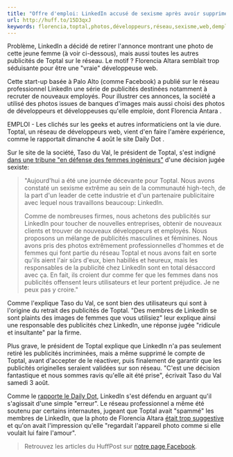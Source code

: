 ```yaml
---
title: "Offre d'emploi: LinkedIn accusé de sexisme après avoir supprimé la photo d'une développeuse web jugée trop séduisante"
url: http://huff.to/15D3qxJ
keywords: florencia,toptal,photos,développeurs,réseau,sexisme,web,demploi,supprimé,dune,séduisante,taso,offre,femmes,linkedin,développeuse,val,publicités,jugée
---
```

Problème, LinkedIn a décidé de retirer l\'annonce montrant une photo de cette jeune femme (à voir ci-dessous), mais aussi toutes les autres publicités de Toptal sur le réseau. Le motif ? Florencia Altara semblait trop séduisante pour être une \"vraie\" développeuse web.

Cette start-up basée à Palo Alto (comme Facebook) a publié sur le réseau professionnel LinkedIn une série de publicités destinées notamment à recruter de nouveaux employés. Pour illustrer ces annonces, la société a utilisé des photos issues de banques d\'images mais aussi choisi des photos de développeurs et développeuses qu\'elle emploie, dont Florencia Antara .

EMPLOI - Les clichés sur les geeks et autres informaticiens ont la vie dure. Toptal, un réseau de développeurs web, vient d\'en faire l\'amère expérience, comme le rapportait dimanche 4 août le site Daily Dot .

Sur le site de la société, Taso du Val, le président de Toptal, s\'est indigné [dans une tribune \"en défense des femmes ingénieurs\"](http://www.toptal.com/remote/in-defense-of-female-engineers) d\'une décision jugée sexiste:

> \"Aujourd\'hui a été une journée décevante pour Toptal. Nous avons constaté un sexisme extrême au sein de la communauté high-tech, de la part d\'un leader de cette industrie et d\'un partenaire publicitaire avec lequel nous travaillons beaucoup: LinkedIn.
>
> Comme de nombreuses firmes, nous achetons des publicités sur LinkedIn pour toucher de nouvelles entreprises, obtenir de nouveaux clients et trouver de nouveaux développeurs et employés. Nous proposons un mélange de publicités masculines et féminines. Nous avons pris des photos extrêmement professionnelles d\'hommes et de femmes qui font partie du réseau Toptal et nous avons fait en sorte qu\'ils aient l\'air sûrs d\'eux, bien habillés et heureux, mais les responsables de la publicité chez LinkedIn sont en total désaccord avec ça. En fait, ils croient dur comme fer que les femmes dans nos publicités offensent leurs utilisateurs et leur portent préjudice. Je ne peux pas y croire.\"

Comme l\'explique Taso du Val, ce sont bien des utilisateurs qui sont à l\'origine du retrait des publicités de Toptal. \"Des membres de LinkedIn se sont plaints des images de femmes que vous utilisiez\" leur explique ainsi une responsable des publicités chez LinkedIn, une réponse jugée \"ridicule et insultante\" par la firme.

Plus grave, le président de Toptal explique que LinkedIn n\'a pas seulement retiré les publicités incriminées, mais a même supprimé le compte de Toptal, avant d\'accepter de le réactiver, puis finalement de garantir que les publicités originelles seraient validées sur son réseau. \"C\'est une décision fantastique et nous sommes ravis qu\'elle ait été prise\", écrivait Taso du Val samedi 3 août.

Comme le [rapporte le Daily Dot](http://www.dailydot.com/business/female-engineer-ads-linkedin-toptal/), LinkedIn s\'est défendu en arguant qu\'il s\'agissait d\'une simple \"erreur\". Le réseau professionnel a même été soutenu par certains internautes, jugeant que Toptal avait \"spammé\" les membres de LinkedIn, que la photo de Florencia Altara [était trop suggestive](http://www.toptal.com/remote/in-defense-of-female-engineers) et qu\'on avait l\'impression qu\'elle \"regardait l\'appareil photo comme si elle voulait lui faire l\'amour\".

> Retrouvez les articles du HuffPost sur [notre page Facebook](https://www.facebook.com/LeHuffingtonPost).
